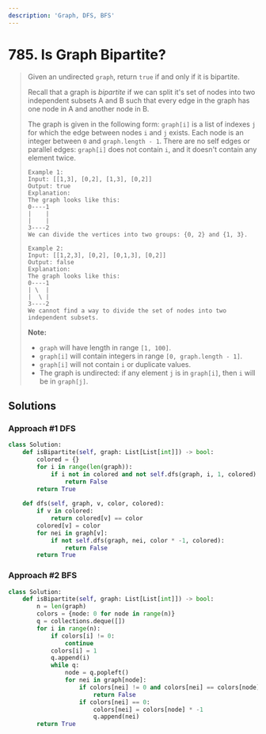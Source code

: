 ```yaml
---
description: 'Graph, DFS, BFS'
---
```


# 785. Is Graph Bipartite?

> Given an undirected `graph`, return `true` if and only if it is bipartite.
>
> Recall that a graph is _bipartite_ if we can split it's set of nodes into two independent subsets A and B such that every edge in the graph has one node in A and another node in B.
>
> The graph is given in the following form: `graph[i]` is a list of indexes `j` for which the edge between nodes `i` and `j` exists.  Each node is an integer between `0` and `graph.length - 1`.  There are no self edges or parallel edges: `graph[i]` does not contain `i`, and it doesn't contain any element twice.
>
> ```text
> Example 1:
> Input: [[1,3], [0,2], [1,3], [0,2]]
> Output: true
> Explanation: 
> The graph looks like this:
> 0----1
> |    |
> |    |
> 3----2
> We can divide the vertices into two groups: {0, 2} and {1, 3}.
> ```
>
> ```text
> Example 2:
> Input: [[1,2,3], [0,2], [0,1,3], [0,2]]
> Output: false
> Explanation: 
> The graph looks like this:
> 0----1
> | \  |
> |  \ |
> 3----2
> We cannot find a way to divide the set of nodes into two independent subsets.
> ```
>
> **Note:**
>
> * `graph` will have length in range `[1, 100]`.
> * `graph[i]` will contain integers in range `[0, graph.length - 1]`.
> * `graph[i]` will not contain `i` or duplicate values.
> * The graph is undirected: if any element `j` is in `graph[i]`, then `i` will be in `graph[j]`.

## Solutions

### Approach \#1 DFS

```python
class Solution:
    def isBipartite(self, graph: List[List[int]]) -> bool:
        colored = {}
        for i in range(len(graph)):
            if i not in colored and not self.dfs(graph, i, 1, colored):
                return False
        return True
        
    def dfs(self, graph, v, color, colored):
        if v in colored:
            return colored[v] == color
        colored[v] = color
        for nei in graph[v]:
            if not self.dfs(graph, nei, color * -1, colored):
                return False
        return True
```

### Approach \#2 BFS

```python
class Solution:
    def isBipartite(self, graph: List[List[int]]) -> bool:
        n = len(graph)
        colors = {node: 0 for node in range(n)}
        q = collections.deque([])
        for i in range(n):
            if colors[i] != 0:
                continue
            colors[i] = 1
            q.append(i)
            while q:
                node = q.popleft()
                for nei in graph[node]:
                    if colors[nei] != 0 and colors[nei] == colors[node]:
                        return False
                    if colors[nei] == 0:
                        colors[nei] = colors[node] * -1
                        q.append(nei)
        return True
```

